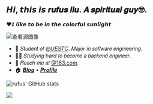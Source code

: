 ## 𝙃𝙞, 𝙩𝙝𝙞𝙨 𝙞𝙨 𝒓𝒖𝒇𝒖𝒔 𝒍𝒊𝒖.  𝑨 𝒔𝒑𝒊𝒓𝒊𝒕𝒖𝒂𝒍 𝒈𝒖𝒚🤓.
❤𝙄 𝙡𝙞𝙠𝙚 𝙩𝙤 𝙗𝙚 𝙞𝙣 𝙩𝙝𝙚 𝙘𝙤𝙡𝙤𝙧𝙛𝙪𝙡 𝙨𝙪𝙣𝙡𝙞𝙜𝙝𝙩

![查看源图像](https://rufuspic.oss-cn-chengdu.aliyuncs.com/markdown_imgs/OIP.3ZQJymE_IEVY_957oy2uXwAAAA)

<!-- Introduction -->

- :school: 𝑆𝑡𝑢𝑑𝑒𝑛𝑡 𝑜𝑓 [@𝑈𝐸𝑆𝑇𝐶](https://github.com/uestcer). 𝑀𝑎𝑗𝑜𝑟 𝑖𝑛 𝑠𝑜𝑓𝑡𝑤𝑎𝑟𝑒 𝑒𝑛𝑔𝑖𝑛𝑒𝑒𝑟𝑖𝑛𝑔.
- :man_technologist: 𝑆𝑡𝑢𝑑𝑦𝑖𝑛𝑔 ℎ𝑎𝑟𝑑 𝑡𝑜 𝑏𝑒𝑐𝑜𝑚𝑒 𝑎 𝑏𝑎𝑐𝑘𝑒𝑛𝑑 𝑒𝑛𝑔𝑖𝑛𝑒𝑒𝑟.
- :email: 𝑅𝑒𝑎𝑐ℎ 𝑚𝑒 𝑎𝑡 [@163.com](mailto:fancyrufus@163.com).
- :house: [𝑩𝒍𝒐𝒈](https://t6t.xyz/) • [𝑷𝒓𝒐𝒇𝒊𝒍𝒆](https://t6t.xyz/)

<!-- Github Stats -->

![rufus' GitHub stats](https://github-readme-stats.vercel.app/api?username=comethx&border_color=2e4058)

![](https://hit.yhype.me/github/profile?user_id=71600334)
